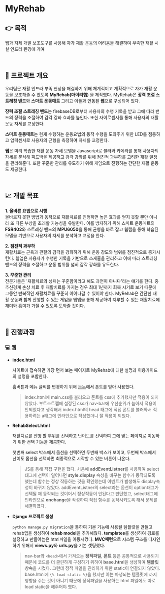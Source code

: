 # MyRehab

## 👉 목적

웹과 자체 개발 보조도구를 사용해 자가 재활 운동의 어려움을 해결하여 부족한 재활 시설 인프라 환경에 기여

<br>

## 🔎 프로젝트 개요

우리팀은 재활 인프라 부족 현상을 해결하기 위해 체계적이고 계획적으로 자가 재활 운동을 보조해줄 수 있도록 **MyRehab(마이리햅)** 을 제작했다. MyRehab은 **장력 조절 스트레칭 밴드**와 **스마트 운동매트** 그리고 이들과 연동된 **웹**으로 구성되어 있다. 

 **장력 조절 스트레칭 밴드**는 firebaseDB로부터 사용자의 수행 기록을 받고 그에 따라 밴드의 장력을 조절하여 감각 강화 효과를 높인다. 또한 자이로센서를 통해 사용자의 재활 운동 자세를 교정한다.
 
 **스마트 운동매트**는 현재 수행하는 운동요법의 동작 수행을 도와주기 위한 LED를 점등하고 압력센서로 사용자의 균형을 측정하여 자세를 교정한다.
 
 **웹**은 미리 학습한 재활 운동 자세 모델을 Javascript로 불러와 카메라를 통해 사용자의 자세를 분석해 피드백을 제공하고 감각 강화를 위해 점진적 과부하를 고려한 재활 일정을 관리해준다. 또한 꾸준한 관리를 유도하기 위해 게임으로 진행하는 간단한 재활 운동도 제공한다.
 
<br>

## 📈 개발 목표
 
**1. 올바른 요법으로 시행**<br>
올바르지 못한 방법과 동작으로 재활치료를 진행하면 높은 효과를 얻지 못할 뿐만 아니라 또 다른 부상을 초래할 가능성을 유발한다. 이를 방지하기 위해 스마트 운동매트의 **FSR402**와 스트레칭 밴드의 **MPU6050**을 통해 균형을 바로 잡고 웹캠을 통해 학습된 모델을 기반으로 사용자의 자세를 분석하고 교정을 한다. 

**2. 점진적 과부하**<br>
재활치료는 근육과 관절의 감각을 강화하기 위해 운동 강도와 범위를 점진적으로 증가시킨다. 웹앱은 사용자가 수행한 기록을 기반으로 스케줄을 관리하고 이에 따라 스트레칭 밴드의 장력을 조절하고 운동 범위를 넓혀 감각 강화를 유도한다.

**3. 꾸준한 관리**<br>
전문가들은 '재활치료의 성패는 꾸준함이라고 해도 과언이 아니다'라는 얘기를 한다. 중추신경계 손상 치료 후 재활치료를 가지는 경우 최대 1년까지 회복 시기로 보기 때문에 그동안 반복적인 재활치료를 꾸준히 이어나갈 수 있어야 한다. MyRehab은 간단한 재활 운동과 함께 진행할 수 있는 게임을 웹앱을 통해 제공하여 지루할 수 있는 재활치료에 재미와 흥미가 가질 수 있도록 도와줄 것이다.

<br>

## 📁 진행과정
### 💻 웹
+ **index.html**

     사이트에 접속하면 가장 먼저 보는 페이지로 MyRehab에 대한 설명과 이용가이드의 설명을 포함한다.

     홈버튼과 메뉴 글씨를 변경하기 위해 [눈누](https://noonnu.cc/)에서 폰트를 받아 사용했다.

     >index.html에 main.css를 불러오고 폰트를 css에 추가했지만 적용이 되지 않았다. 부트스트랩에 설정된 css가 nav-bar에 우선순위가 높아서 적용이 안되었다고 생각해서 index.html의 head 태그에 직접 폰트를 불러와서 적용하려는 a태그에 인라인으로 작성했더니 잘 적용이 되었다.

+ **RehabSelect.html**

    재활치료를 진행 할 부위를 선택하고 난이도를 선택하여 그에 맞는 페이지로 이동하기 위한 선택 기능을 제공한다.

    첫번째 select 박스에서 옵션을 선택하면 두번째 박스가 보이고, 두번째 박스에서 난이도 옵션을 선택하면 최종적으로 시작할 수 있는 버튼이 나온다.

    > JS를 통해 직접 구현을 했다. 처음에 **addEventListner**를 사용하여 select태그에 선택이 일어나면 **style.display** 속성을 바꾸는 함수가 동작되도록 했는데 함수는 정상 작동하는 것을 확인했는데 이벤트가 발생해도 display속성이 바뀌지 않았다. addEventListner의 select라는 옵션이 option태그가 선택될 때 동작되는 것이어서 정상작동이 안된다고 판단했고, select태그에 인라인으로 **onchange**을 작성하여 직접 함수를 동작시키도록 해서 문제를 해결하였다.

+ **Django 프로젝트 생성**

    ```python manage.py migration```을 통하여 기본 기능에 사용될 템플릿을 만들고 rehab앱을 생성하여 **rehab model**을 추가해줬다. **templates**를 생성하여 경로를 설정하고 만들어높은 html파일을 이동시켰다. **MVC패턴**으로 시스템 구조를 디자인하기 위해서 **views.py**와 **urls.py**을 기본 셋팅했다. 

    > nav-bar와 ```<head>```에서 가져오는 **정적파일**, **폰트** 등은 공통적으로 사용되기 때문에 코드를 더 클린하게 구성하기 위하여 **base.html**을 생성하여 **템플릿 상속**을 시켰다. 그런데 정적 파일을 관리하기 위한 static이 연결되지 않았다. base.html에 ```{% load static %}```을 했지만 이는 파생되는 템플릿에 까지 영향을 주는 것이 아니기 때문에 정적파일을 사용하는 html 파일에도 따로 load static을 해주어야 했다.

